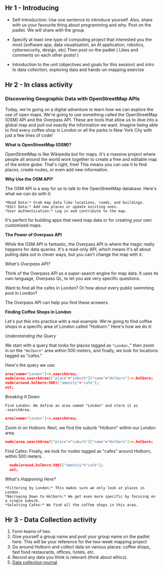 
## Hr 1 - Introducing

* Self-Introduction: Use one sentence to introduce yourself. Also, share with us your favourite thing about programming and why.
Post on the padlet. We will share with the group

* Specify at least one type of computing project that interested you the most (software app, data visualisation, an AI application, robotics, cybersecurity, design, etc) Then post on the padlet ( Likes and comments on each other posts! )

* Introduction to the unit (objectives and goals for this session) and intro to data collection, exploring data and hands-on mapping exercise

## Hr 2 - In class activity

### Discovering Geographic Data with OpenStreetMap APIs

Today, we're going on a digital adventure to learn how we can explore the use of open maps. 
We're going to use something called the OpenStreetMap (OSM) API and the Overpass API. These are tools that allow us to dive into a global map and pull out exactly the information we want. 
Imagine being able to find every coffee shop in London or all the parks in New York City with just a few lines of code!

**What is OpenStreetMap (OSM)?**

OpenStreetMap is like Wikipedia but for maps. It's a massive project where people all around the world work together to create a free and editable map of the entire globe. That's right, free! This means you can use it to find places, create routes, or even add new information.

**Why Use the OSM API?**

The OSM API is a way for us to talk to the OpenStreetMap database. Here's what we can do with it:

    *Read Data:* Grab map data like locations, roads, and buildings.
    *Edit Data:* Add new places or update existing ones.
    *User Authentication:* Log in and contribute to the map.

It's perfect for building apps that need map data or for creating your own customized maps.

**The Power of Overpass API**

While the OSM API is fantastic, the Overpass API is where the magic really happens for data queries. It's a read-only API, which means it's all about pulling data out in clever ways, but you can't change the map with it.

*What's Overpass API?*

Think of the Overpass API as a super-search engine for map data. 
It uses its own language, Overpass QL, to let you ask very specific questions. 

Want to find all the cafes in London? Or how about every public swimming pool in London? 

The Overpass API can help you find these answers.

**Finding Coffee Shops in London**

Let's put this into practice with a real example. We're going to find coffee shops in a specific area of London called "Holborn." Here's how we do it:

*Understanding the Query*

We start with a query that looks for places tagged as `"London,`" then zoom in on the `"Holborn"` area within 500 meters, and finally, we look for locations tagged as "cafes."

Here's the query we use:


```json
area[name="London"]->.searchArea;
node(area.searchArea)["place"="suburb"]["name"="Holborn"]->.holborn;
node(around.holborn:500)["amenity"="cafe"];
out;
```

*Breaking It Down*

    Find London: We define an area named "London" and store it as .searchArea.

 

```json
area[name="London"]->.searchArea;
```

Zoom in on Holborn: Next, we find the suburb "Holborn" within our London area.


```json
node(area.searchArea)["place"="suburb"]["name"="Holborn"]->.holborn;
```

Find Cafes: Finally, we look for nodes tagged as "cafes" around Holborn, within 500 meters.


  ```json
    node(around.holborn:500)["amenity"="cafe"];
    out;
  ```

*What's Happening Here?*

    *Filtering by London:* This makes sure we only look at places in London.
    *Narrowing Down to Holborn:* We get even more specific by focusing on a single suburb.
    *Selecting Cafes:* We find all the coffee shops in this area.


## Hr 3 - Data Collection activity

1. Form teams of two
2. Give yourself a group name and post your group name on the padlet here. This will be your reference for the two-week mapping project
3. Go around Holborn and collect data on various places: coffee shops, fast food restaurants, offices, hotels, etc.
5. Record any data you think is relevant (think about ethics).
5. [Data collection journal](https://demo.hedgedoc.org/s/3uc1GbiDx#)

